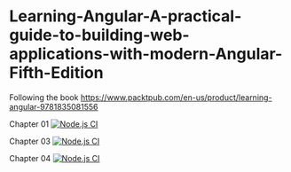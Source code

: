 # Learning-Angular-A-practical-guide-to-building-web-applications-with-modern-Angular-Fifth-Edition
Following the book https://www.packtpub.com/en-us/product/learning-angular-9781835081556

Chapter 01 [![Node.js CI](https://github.com/intrepion/Learning-Angular-A-practical-guide-to-building-web-applications-with-modern-Angular-Fifth-Edition/actions/workflows/ch01.yml/badge.svg?branch=main)](https://github.com/intrepion/Learning-Angular-A-practical-guide-to-building-web-applications-with-modern-Angular-Fifth-Edition/actions/workflows/ch01.yml)

Chapter 03 [![Node.js CI](https://github.com/intrepion/Learning-Angular-A-practical-guide-to-building-web-applications-with-modern-Angular-Fifth-Edition/actions/workflows/ch03.yml/badge.svg?branch=main)](https://github.com/intrepion/Learning-Angular-A-practical-guide-to-building-web-applications-with-modern-Angular-Fifth-Edition/actions/workflows/ch03.yml)

Chapter 04 [![Node.js CI](https://github.com/intrepion/Learning-Angular-A-practical-guide-to-building-web-applications-with-modern-Angular-Fifth-Edition/actions/workflows/ch04.yml/badge.svg?branch=main)](https://github.com/intrepion/Learning-Angular-A-practical-guide-to-building-web-applications-with-modern-Angular-Fifth-Edition/actions/workflows/ch04.yml)
